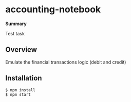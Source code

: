 # accounting-notebook  

**Summary** 

Test task  

## Overview

Emulate the financial transactions logic (debit and credit)

## Installation

```
$ npm install
$ npm start
```
